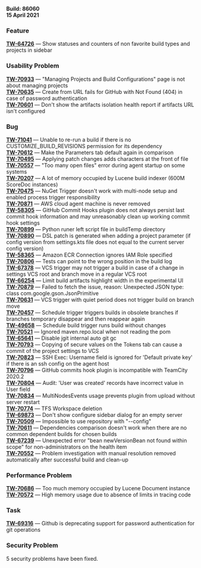 [//]: # (title: TeamCity 2020.2.4 Release Notes)
[//]: # (auxiliary-id: TeamCity 2020.2.4 Release Notes)

__Build: 86060__   
__15 April 2021__

### Feature  

[**TW-64726**](https://youtrack.jetbrains.com/oauth?state=%2Fissue%2FTW-64726) — Show statuses and counters of non favorite build types and projects in sidebar

### Usability Problem

[**TW-70933**](https://youtrack.jetbrains.com/oauth?state=%2Fissue%2FTW-70933) — &quot;Managing Projects and Build Configurations&quot; page is not about managing projects  
[**TW-70635**](https://youtrack.jetbrains.com/oauth?state=%2Fissue%2FTW-70635) — Create from URL fails for GitHub with Not Found (404) in case of password authentication  
[**TW-70601**](https://youtrack.jetbrains.com/oauth?state=%2Fissue%2FTW-70601) — Don&#39;t show the artifacts isolation health report if artifacts URL isn&#39;t configured

### Bug

[**TW-71041**](https://youtrack.jetbrains.com/oauth?state=%2Fissue%2FTW-71041) — Unable to re-run a build if there is no CUSTOMIZE\_BUILD\_REVISIONS permission for its dependency  
[**TW-70612**](https://youtrack.jetbrains.com/oauth?state=%2Fissue%2FTW-70612) — Make the Parameters tab default again in comparison  
[**TW-70495**](https://youtrack.jetbrains.com/oauth?state=%2Fissue%2FTW-70495) — Applying patch changes adds characters at the front of file  
[**TW-70557**](https://youtrack.jetbrains.com/oauth?state=%2Fissue%2FTW-70557) — &quot;Too many open files&quot; error during agent startup on some systems  
[**TW-70207**](https://youtrack.jetbrains.com/oauth?state=%2Fissue%2FTW-70207) — A lot of memory occupied by Lucene build indexer (600M ScoreDoc instances)  
[**TW-70475**](https://youtrack.jetbrains.com/oauth?state=%2Fissue%2FTW-70475) — NuGet Trigger doesn&#39;t work with multi-node setup and enabled process trigger responsibility  
[**TW-70871**](https://youtrack.jetbrains.com/oauth?state=%2Fissue%2FTW-70871) — AWS cloud agent machine is never removed  
[**TW-58305**](https://youtrack.jetbrains.com/oauth?state=%2Fissue%2FTW-58305) — GitHub Commit Hooks plugin does not always persist last commit hook information and may unreasonably clean up working commit hook settings  
[**TW-70899**](https://youtrack.jetbrains.com/oauth?state=%2Fissue%2FTW-70899) — Python runer left script file in buildTemp directory  
[**TW-70890**](https://youtrack.jetbrains.com/oauth?state=%2Fissue%2FTW-70890) — DSL patch is generated when adding a project parameter (if config version from settings.kts file does not equal to the current server config version)  
[**TW-58365**](https://youtrack.jetbrains.com/oauth?state=%2Fissue%2FTW-58365) — Amazon ECR Connection ignores IAM Role specified  
[**TW-70806**](https://youtrack.jetbrains.com/oauth?state=%2Fissue%2FTW-70806) — Tests can point to the wrong position in the build log  
[**TW-67378**](https://youtrack.jetbrains.com/oauth?state=%2Fissue%2FTW-67378) — VCS trigger may not trigger a build in case of a change in settings VCS root and branch move in a regular VCS root  
[**TW-66254**](https://youtrack.jetbrains.com/oauth?state=%2Fissue%2FTW-66254) — Limit build artifacts highlight width in the experimental UI  
[**TW-70879**](https://youtrack.jetbrains.com/oauth?state=%2Fissue%2FTW-70879) — Failed to fetch the issue, reason: Unexpected JSON type: class com.google.gson.JsonPrimitive  
[**TW-70631**](https://youtrack.jetbrains.com/oauth?state=%2Fissue%2FTW-70631) — VCS trigger with quiet period does not trigger build on branch move  
[**TW-70457**](https://youtrack.jetbrains.com/oauth?state=%2Fissue%2FTW-70457) — Schedule trigger triggers builds in obsolete branches if branches temporary disappear and then reappear again  
[**TW-49658**](https://youtrack.jetbrains.com/oauth?state=%2Fissue%2FTW-49658) — Schedule build trigger runs build without changes  
[**TW-70521**](https://youtrack.jetbrains.com/oauth?state=%2Fissue%2FTW-70521) — Ignored maven.repo.local when not reading the pom  
[**TW-65641**](https://youtrack.jetbrains.com/oauth?state=%2Fissue%2FTW-65641) — Disable jgit internal auto git gc  
[**TW-70793**](https://youtrack.jetbrains.com/oauth?state=%2Fissue%2FTW-70793) — Copying of secure values on the Tokens tab can cause a commit of the project settings to VCS  
[**TW-70823**](https://youtrack.jetbrains.com/oauth?state=%2Fissue%2FTW-70823) — SSH Exec: Username field is ignored for &#39;Default private key&#39; if there is an ssh config on the agent host  
[**TW-70796**](https://youtrack.jetbrains.com/oauth?state=%2Fissue%2FTW-70796) — GitHub commits hook plugin is incompatible with TeamCity 2020.2  
[**TW-70804**](https://youtrack.jetbrains.com/oauth?state=%2Fissue%2FTW-70804) — Audit: &#39;User was created&#39; records have incorrect value in User field  
[**TW-70834**](https://youtrack.jetbrains.com/oauth?state=%2Fissue%2FTW-70834) — MultiNodesEvents usage prevents plugin from upload without server restart  
[**TW-70774**](https://youtrack.jetbrains.com/oauth?state=%2Fissue%2FTW-70774) — TFS Workspace deletion  
[**TW-69873**](https://youtrack.jetbrains.com/oauth?state=%2Fissue%2FTW-69873) — Don&#39;t show configure sidebar dialog for an empty server  
[**TW-70509**](https://youtrack.jetbrains.com/oauth?state=%2Fissue%2FTW-70509) — Impossible to use repository with &quot;--config&quot;  
[**TW-70611**](https://youtrack.jetbrains.com/oauth?state=%2Fissue%2FTW-70611) — Dependencies comparison doesn&#39;t work when there are no common dependent builds for chosen builds  
[**TW-67239**](https://youtrack.jetbrains.com/oauth?state=%2Fissue%2FTW-67239) — Unexpected error &quot;bean newVersionBean not found within scope&quot; for non-administrators on the health item  
[**TW-70552**](https://youtrack.jetbrains.com/oauth?state=%2Fissue%2FTW-70552) — Problem investigation with manual resolution removed automatically after successful build and clean-up

### Performance Problem

[**TW-70686**](https://youtrack.jetbrains.com/oauth?state=%2Fissue%2FTW-70686) — Too much memory occupied by Lucene Document instance  
[**TW-70572**](https://youtrack.jetbrains.com/oauth?state=%2Fissue%2FTW-70572) — High memory usage due to absence of limits in tracing code

### Task

[**TW-69316**](https://youtrack.jetbrains.com/oauth?state=%2Fissue%2FTW-69316) — Github is deprecating support for password authentication for git operations

### Security Problem

5 security problems have been fixed.